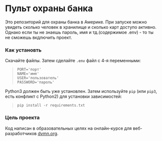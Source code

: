 # Пульт охраны банка
Это репозиторий для охраны банка в Америке. При запуске можно увидеть сколько человек в хранилище и сколько карт доступо активно. Однако если ты не знаешь пароль, имя и тд.(содержимое .env) - то ты не сможешь вкдлючить проект.

### Как установть
Скачайте файлы. Затем сделайте `.env` файл с 4-я переменными:
>```
>PORT='порт'
>NAME='имя'
>USER='пользователь'
>PASSWORD='пароль'
>```
Python3 должен быть уже установлен. 
Затем используйте `pip` (или `pip3`, есть конфликт с Python2) для установки зависимостей:
>```
>pip install -r requirements.txt
>```

### Цель проекта

Код написан в образовательных целях на онлайн-курсе для веб-разработчиков [dvmn.org](https://dvmn.org/).